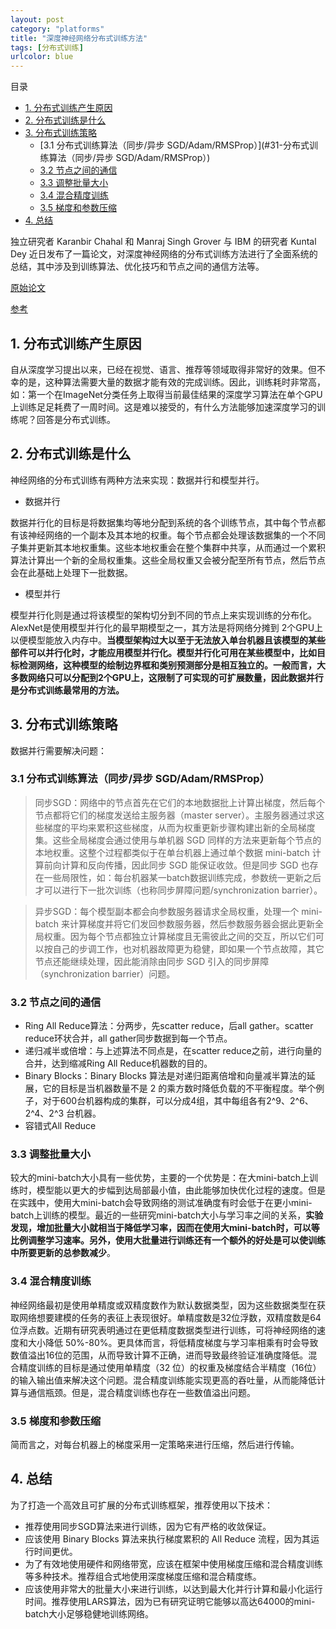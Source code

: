 ```yaml
---
layout: post
category: "platforms"
title: "深度神经网络分布式训练方法"
tags: [分布式训练]
urlcolor: blue
---
```


目录

<!-- TOC -->

- [1. 分布式训练产生原因](#1-分布式训练产生原因)
- [2. 分布式训练是什么](#2-分布式训练是什么)
- [3. 分布式训练策略](#3-分布式训练策略)
	- [3.1 分布式训练算法（同步/异步 SGD/Adam/RMSProp）](#31-分布式训练算法（同步/异步 SGD/Adam/RMSProp）)
	- [3.2 节点之间的通信](#32-节点之间的通信)
	- [3.3 调整批量大小](#33-调整批量大小)
	- [3.4 混合精度训练](#34-混合精度训练)
	- [3.5 梯度和参数压缩](#35-梯度和参数压缩)
- [4. 总结](#4-总结)

<!-- /TOC -->

独立研究者 Karanbir Chahal 和 Manraj Singh Grover 与 IBM 的研究者 Kuntal Dey 近日发布了一篇论文，对深度神经网络的分布式训练方法进行了全面系统的总结，其中涉及到训练算法、优化技巧和节点之间的通信方法等。

[原始论文](https://arxiv.org/abs/1810.11787)

[参考](https://www.jiqizhixin.com/articles/2018-11-05-6)

## 1. 分布式训练产生原因

自从深度学习提出以来，已经在视觉、语言、推荐等领域取得非常好的效果。但不幸的是，这种算法需要大量的数据才能有效的完成训练。因此，训练耗时非常高，如：第一个在ImageNet分类任务上取得当前最佳结果的深度学习算法在单个GPU上训练足足耗费了一周时间。这是难以接受的，有什么方法能够加速深度学习的训练呢？回答是分布式训练。

## 2. 分布式训练是什么

神经网络的分布式训练有两种方法来实现：数据并行和模型并行。

- 数据并行

数据并行化的目标是将数据集均等地分配到系统的各个训练节点，其中每个节点都有该神经网络的一个副本及其本地的权重。每个节点都会处理该数据集的一个不同子集并更新其本地权重集。这些本地权重会在整个集群中共享，从而通过一个累积算法计算出一个新的全局权重集。这些全局权重又会被分配至所有节点，然后节点会在此基础上处理下一批数据。

- 模型并行

模型并行化则是通过将该模型的架构切分到不同的节点上来实现训练的分布化。AlexNet是使用模型并行化的最早期模型之一，其方法是将网络分摊到 2个GPU上以便模型能放入内存中。**当模型架构过大以至于无法放入单台机器且该模型的某些部件可以并行化时，才能应用模型并行化。模型并行化可用在某些模型中，比如目标检测网络，这种模型的绘制边界框和类别预测部分是相互独立的。一般而言，大多数网络只可以分配到2个GPU上，这限制了可实现的可扩展数量，因此数据并行是分布式训练最常用的方法。**

## 3. 分布式训练策略

数据并行需要解决问题：

### 3.1 分布式训练算法（同步/异步 SGD/Adam/RMSProp）

> 同步SGD：网络中的节点首先在它们的本地数据批上计算出梯度，然后每个节点都将它们的梯度发送给主服务器（master server）。主服务器通过求这些梯度的平均来累积这些梯度，从而为权重更新步骤构建出新的全局梯度集。这些全局梯度会通过使用与单机器 SGD 同样的方法来更新每个节点的本地权重。这整个过程都类似于在单台机器上通过单个数据 mini-batch 计算前向计算和反向传播，因此同步 SGD 能保证收敛。但是同步 SGD 也存在一些局限性，如：每台机器某一batch数据训练完成，参数统一更新之后才可以进行下一批次训练（也称同步屏障问题/synchronization barrier）。

> 异步SGD：每个模型副本都会向参数服务器请求全局权重，处理一个 mini-batch 来计算梯度并将它们发回参数服务器，然后参数服务器会据此更新全局权重。因为每个节点都独立计算梯度且无需彼此之间的交互，所以它们可以按自己的步调工作，也对机器故障更为稳健，即如果一个节点故障，其它节点还能继续处理，因此能消除由同步 SGD 引入的同步屏障（synchronization barrier）问题。

### 3.2 节点之间的通信

- Ring All Reduce算法：分两步，先scatter reduce，后all gather。scatter reduce环状合并，all gather同步数据到每一个节点。
- 递归减半或倍增：与上述算法不同点是，在scatter reduce之前，进行向量的合并，达到缩减Ring All Reduce机器数的目的。
- Binary Blocks：Binary Blocks 算法是对递归距离倍增和向量减半算法的延展，它的目标是当机器数量不是 2 的乘方数时降低负载的不平衡程度。举个例子，对于600台机器构成的集群，可以分成4组，其中每组各有2^9、2^6、2^4、2^3 台机器。
- 容错式All Reduce

### 3.3 调整批量大小

较大的mini-batch大小具有一些优势，主要的一个优势是：在大mini-batch上训练时，模型能以更大的步幅到达局部最小值，由此能够加快优化过程的速度。但是在实践中，使用大mini-batch会导致网络的测试准确度有时会低于在更小mini-batch上训练的模型。最近的一些研究mini-batch大小与学习率之间的关系，**实验发现，增加批量大小就相当于降低学习率，因而在使用大mini-batch时，可以等比例调整学习速率。另外，使用大批量进行训练还有一个额外的好处是可以使训练中所要更新的总参数减少**。

### 3.4 混合精度训练

神经网络最初是使用单精度或双精度数作为默认数据类型，因为这些数据类型在获取网络想要建模的任务的表征上表现很好。单精度数是32位浮数，双精度数是64位浮点数。近期有研究表明通过在更低精度数据类型进行训练，可将神经网络的速度和大小降低 50%-80%。更具体而言，将低精度梯度与学习率相乘有时会导致数值溢出16位的范围，从而导致计算不正确，进而导致最终验证准确度降低。混合精度训练的目标是通过使用单精度（32 位）的权重及梯度结合半精度（16位）的输入输出值来解决这个问题。混合精度训练能实现更高的吞吐量，从而能降低计算与通信瓶颈。但是，混合精度训练也存在一些数值溢出问题。

### 3.5 梯度和参数压缩

简而言之，对每台机器上的梯度采用一定策略来进行压缩，然后进行传输。

## 4. 总结

为了打造一个高效且可扩展的分布式训练框架，推荐使用以下技术：

- 推荐使用同步SGD算法来进行训练，因为它有严格的收敛保证。
- 应该使用 Binary Blocks 算法来执行梯度累积的 All Reduce 流程，因为其运行时间更优。
- 为了有效地使用硬件和网络带宽，应该在框架中使用梯度压缩和混合精度训练等多种技术。推荐组合式地使用深度梯度压缩和混合精度练。
- 应该使用非常大的批量大小来进行训练，以达到最大化并行计算和最小化运行时间。推荐使用LARS算法，因为已有研究证明它能够以高达64000的mini-batch大小足够稳健地训练网络。
